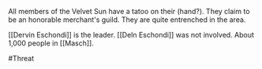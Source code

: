 All members of the Velvet Sun have a tatoo on their (hand?). They claim to be an honorable merchant's guild. They are quite entrenched in the area.

[[Dervin Eschondi]] is the leader. [[Deln Eschondi]] was not involved. About 1,000 people in [[Masch]].

#Threat
